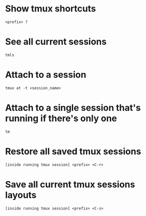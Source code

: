 # Show tmux shortcuts
    <prefix> ?

# See all current sessions
    tmls 

# Attach to a session
    tmux at -t <session_name> 

# Attach to a single session that's running if there's only one
    tm

# Restore all saved tmux sessions
    [inside running tmux session] <prefix> <C-r>

# Save all current tmux sessions layouts
    [inside running tmux session] <prefix> <C-s>


